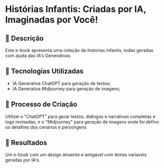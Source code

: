 # Histórias Infantis: Criadas por IA, Imaginadas por Você!

## 📒 Descrição
Este e-book apresenta uma coleção de historias infantis, todas geradas com ajuda das IA's Generativas.

## 🤖 Tecnologias Utilizadas
- IA Generativa ChatGPT para geração de textos;
- IA Generativa Midjourney para geração de imagens;

## 🧐 Processo de Criação
Utilizei o "ChatGPT" para gerar textos, diálogos e narrativas completas e logo revisadas, e o "Midjourney" para geração de imagens onde foi defino os detalhes dos cenários e persongens

## 🚀 Resultados
Um e-book com um design atraente e amigável com temas variaveis geradas por IA's.

